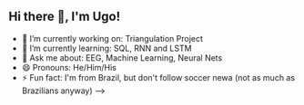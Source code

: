 ## Hi there 👋, I'm Ugo! 

<!--
**UgoBruzadin/UgoBruzadin** is a ✨ _special_ ✨ repository because its `README.md` (this file) appears on your GitHub profile.

Here are some ideas to get you started:

- 🔭 I’m currently working on ...
- 🌱 I’m currently learning ...
- 👯 I’m looking to collaborate on ...
- 🤔 I’m looking for help with ...
- 💬 Ask me about ...
- 📫 How to reach me: ...
- 😄 Pronouns: ...
- ⚡ Fun fact: ...
-->

- 🔭 I’m currently working on: Triangulation Project
- 🌱 I’m currently learning: SQL, RNN and LSTM
- 💬 Ask me about: EEG, Machine Learning, Neural Nets
- 😄 Pronouns: He/Him/His
- ⚡ Fun fact: I'm from Brazil, but don't follow soccer newa (not as much as Brazilians anyway)
-->
